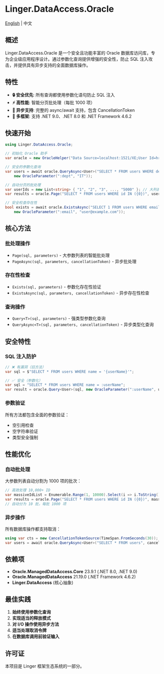 # Linger.DataAccess.Oracle

[English](README.md) | 中文

## 概述

Linger.DataAccess.Oracle 是一个安全且功能丰富的 Oracle 数据库访问库，专为企业级应用程序设计。通过参数化查询提供增强的安全性，防止 SQL 注入攻击，并提供具有异步支持的全面数据库操作。

## 特性

- **🔒 安全优先**: 所有查询都使用参数化语句防止 SQL 注入
- **⚡ 高性能**: 智能分页批处理（每批 1000 项）
- **🔄 异步支持**: 完整的 async/await 支持，包含 CancellationToken
- **🎯 多框架**: 支持 .NET 9.0、.NET 8.0 和 .NET Framework 4.6.2


## 快速开始

```csharp
using Linger.DataAccess.Oracle;

// 初始化 Oracle 助手
var oracle = new OracleHelper("Data Source=localhost:1521/XE;User Id=hr;Password=password;");

// 安全的参数化查询
var users = await oracle.QueryAsync<User>("SELECT * FROM users WHERE department = :dept", 
    new OracleParameter(":dept", "IT"));

// 自动分页的批处理
var userIds = new List<string> { "1", "2", "3", ..., "5000" }; // 大列表
var results = oracle.Page("SELECT * FROM users WHERE id IN ({0})", userIds);

// 安全检查存在性
bool exists = await oracle.ExistsAsync("SELECT 1 FROM users WHERE email = :email",
    new OracleParameter(":email", "user@example.com"));
```

## 核心方法

### 批处理操作
- `Page(sql, parameters)` - 大参数列表的智能批处理
- `PageAsync(sql, parameters, cancellationToken)` - 异步批处理

### 存在性检查
- `Exists(sql, parameters)` - 参数化存在性验证
- `ExistsAsync(sql, parameters, cancellationToken)` - 异步存在性检查

### 查询操作
- `Query<T>(sql, parameters)` - 强类型参数化查询
- `QueryAsync<T>(sql, parameters, cancellationToken)` - 异步类型化查询

## 安全特性

### SQL 注入防护
```csharp
// ❌ 有漏洞（旧方法）
var sql = $"SELECT * FROM users WHERE name = '{userName}'";

// ✅ 安全（参数化）
var sql = "SELECT * FROM users WHERE name = :userName";
var result = oracle.Query<User>(sql, new OracleParameter(":userName", userName));
```

### 参数验证
所有方法都包含全面的参数验证：
- 空引用检查
- 空字符串验证
- 类型安全强制

## 性能优化

### 自动批处理
大参数列表自动分割为 1000 项的批次：

```csharp
// 高效处理 10,000+ ID
var massiveIdList = Enumerable.Range(1, 10000).Select(i => i.ToString()).ToList();
var results = oracle.Page("SELECT * FROM users WHERE id IN ({0})", massiveIdList);
// 自动分为 10 批，每批 1000 项
```

### 异步操作
所有数据库操作都支持取消：

```csharp
using var cts = new CancellationTokenSource(TimeSpan.FromSeconds(30));
var users = await oracle.QueryAsync<User>("SELECT * FROM users", cancellationToken: cts.Token);
```

## 依赖项

- **Oracle.ManagedDataAccess.Core** 23.9.1 (.NET 8.0, .NET 9.0)
- **Oracle.ManagedDataAccess** 21.19.0 (.NET Framework 4.6.2)
- **Linger.DataAccess** (核心抽象)


## 最佳实践

1. **始终使用参数化查询**
2. **实现适当的释放模式**
3. **对 I/O 操作使用异步方法**
4. **适当处理取消令牌**
5. **在数据库调用前验证输入**

## 许可证

本项目是 Linger 框架生态系统的一部分。
